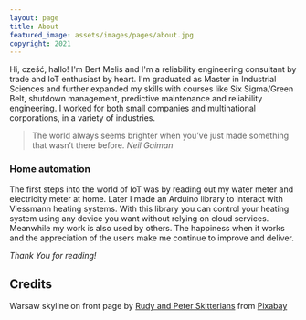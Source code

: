 ```yaml
---
layout: page
title: About
featured_image: assets/images/pages/about.jpg
copyright: 2021
---
```


Hi, cześć, hallo! I'm Bert Melis and I'm a reliability engineering consultant by trade and IoT enthusiast by heart. I'm graduated as Master in Industrial Sciences and further expanded my skills with courses like Six Sigma/Green Belt, shutdown management, predictive maintenance and reliability engineering. I worked for both small companies and multinational corporations, in a variety of industries.


>The world always seems brighter when you’ve just made something that wasn’t there before. <cite>Neil Gaiman</cite>

### Home automation

The first steps into the world of IoT was by reading out my water meter and electricity meter at home. Later I made an Arduino library to interact with Viessmann heating systems. With this library you can control your heating system using any device you want without relying on cloud services. Meanwhile my work is also used by others. The happiness when it works and the appreciation of the users make me continue to improve and deliver.

*Thank You for reading!*

## Credits

Warsaw skyline on front page by <a href="https://pixabay.com/users/skitterphoto-324082/?utm_source=link-attribution&amp;utm_medium=referral&amp;utm_campaign=image&amp;utm_content=1017468">Rudy and Peter Skitterians</a> from <a href="https://pixabay.com/?utm_source=link-attribution&amp;utm_medium=referral&amp;utm_campaign=image&amp;utm_content=1017468">Pixabay</a>

